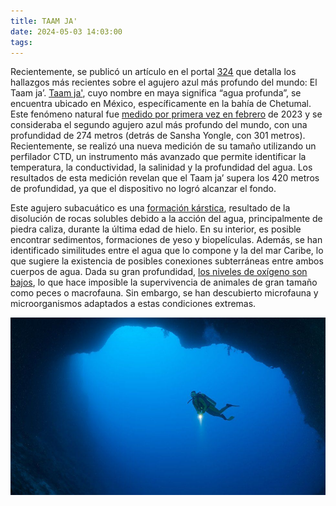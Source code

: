 ```yaml
---
title: TAAM JA'
date: 2024-05-03 14:03:00
tags:
---
```


Recientemente, se publicó un artículo en el portal [324](https://www.ccma.cat/324/el-forat-blau-mes-profund-del-mon-te-mes-de-420-metres-i-encara-no-se-nha-trobat-el-fons/noticia/3290417) que detalla los hallazgos más recientes sobre el agujero azul más profundo del mundo: El Taam ja’. [Taam ja'](https://aristeguinoticias.com/3004/mexico/taam-ja-el-agujero-azul-mas-profundo-del-mundo-esta-en-la-bahia-de-chetumal/), cuyo nombre en maya significa “agua profunda”, se encuentra ubicado en México, específicamente en la bahía de Chetumal. Este fenómeno natural fue [medido por primera vez en febrero](https://aristeguinoticias.com/3004/mexico/taam-ja-el-agujero-azul-mas-profundo-del-mundo-esta-en-la-bahia-de-chetumal/) de 2023 y se consideraba el segundo agujero azul más profundo del mundo, con una profundidad de 274 metros (detrás de Sansha Yongle, con 301 metros). Recientemente, se realizó una nueva medición de su tamaño utilizando un perfilador CTD, un instrumento más avanzado que permite identificar la temperatura, la conductividad, la salinidad y la profundidad del agua. Los resultados de esta medición revelan que el Taam ja’ supera los 420 metros de profundidad, ya que el dispositivo no logró alcanzar el fondo.

Este agujero subacuático es una [formación kárstica](https://www.frontiersin.org/articles/10.3389/fmars.2023.1141160/full), resultado de la disolución de rocas solubles debido a la acción del agua, principalmente de piedra caliza, durante la última edad de hielo. En su interior, es posible encontrar sedimentos, formaciones de yeso y biopelículas. Además, se han identificado similitudes entre el agua que lo compone y la del mar Caribe, lo que sugiere la existencia de posibles conexiones subterráneas entre ambos cuerpos de agua. Dada su gran profundidad, [los niveles de oxígeno son bajos](https://www.jornada.com.mx/notas/2023/03/23/ciencia-y-tecnologia/descubrieron-un-agujero-azul-en-la-bahia-de-chetumal-segundo-mas-profundo-del-mundo/), lo que hace imposible la supervivencia de animales de gran tamaño como peces o macrofauna. Sin embargo, se han descubierto microfauna y microorganismos adaptados a estas condiciones extremas.


![Taam ja'](/images/water.jpg)